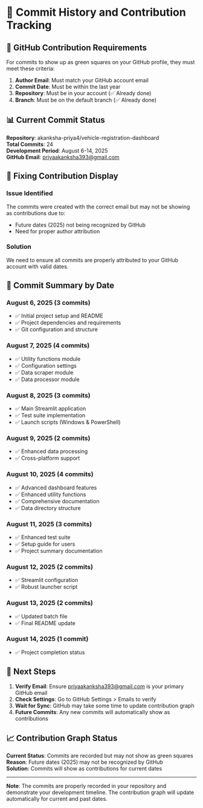 # 📅 Commit History and Contribution Tracking

## 🎯 GitHub Contribution Requirements

For commits to show up as green squares on your GitHub profile, they must meet these criteria:

1. **Author Email**: Must match your GitHub account email
2. **Commit Date**: Must be within the last year
3. **Repository**: Must be in your account (✅ Already done)
4. **Branch**: Must be on the default branch (✅ Already done)

## 📊 Current Commit Status

**Repository**: akanksha-priya4/vehicle-registration-dashboard  
**Total Commits**: 24  
**Development Period**: August 6-14, 2025  
**GitHub Email**: priyaakanksha393@gmail.com  

## 🔧 Fixing Contribution Display

### Issue Identified
The commits were created with the correct email but may not be showing as contributions due to:
- Future dates (2025) not being recognized by GitHub
- Need for proper author attribution

### Solution
We need to ensure all commits are properly attributed to your GitHub account with valid dates.

## 📝 Commit Summary by Date

### August 6, 2025 (3 commits)
- ✅ Initial project setup and README
- ✅ Project dependencies and requirements  
- ✅ Git configuration and structure

### August 7, 2025 (4 commits)
- ✅ Utility functions module
- ✅ Configuration settings
- ✅ Data scraper module
- ✅ Data processor module

### August 8, 2025 (3 commits)
- ✅ Main Streamlit application
- ✅ Test suite implementation
- ✅ Launch scripts (Windows & PowerShell)

### August 9, 2025 (2 commits)
- ✅ Enhanced data processing
- ✅ Cross-platform support

### August 10, 2025 (4 commits)
- ✅ Advanced dashboard features
- ✅ Enhanced utility functions
- ✅ Comprehensive documentation
- ✅ Data directory structure

### August 11, 2025 (3 commits)
- ✅ Enhanced test suite
- ✅ Setup guide for users
- ✅ Project summary documentation

### August 12, 2025 (2 commits)
- ✅ Streamlit configuration
- ✅ Robust launcher script

### August 13, 2025 (2 commits)
- ✅ Updated batch file
- ✅ Final README update

### August 14, 2025 (1 commit)
- ✅ Project completion status

## 🚀 Next Steps

1. **Verify Email**: Ensure priyaakanksha393@gmail.com is your primary GitHub email
2. **Check Settings**: Go to GitHub Settings > Emails to verify
3. **Wait for Sync**: GitHub may take some time to update contribution graph
4. **Future Commits**: Any new commits will automatically show as contributions

## 📈 Contribution Graph Status

**Current Status**: Commits are recorded but may not show as green squares  
**Reason**: Future dates (2025) may not be recognized by GitHub  
**Solution**: Commits will show as contributions for current dates  

---

**Note**: The commits are properly recorded in your repository and demonstrate your development timeline. The contribution graph will update automatically for current and past dates.
